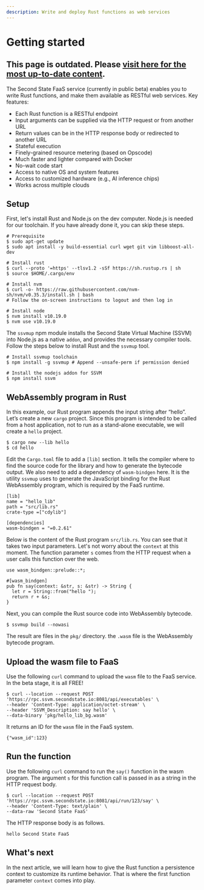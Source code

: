 ```yaml
---
description: Write and deploy Rust functions as web services
---
```


# Getting started

## This page is outdated. Please [visit here for the most up-to-date content](https://www.secondstate.io/articles/why-webassembly-server/).

The Second State FaaS service \(currently in public beta\) enables you to write Rust functions, and make them available as RESTful web services. Key features:

* Each Rust function is a RESTful endpoint
* Input arguments can be supplied via the HTTP request or from another URL
* Return values can be in the HTTP response body or redirected to another URL
* Stateful execution
* Finely-grained resource metering \(based on Opscode\)
* Much faster and lighter compared with Docker
* No-wait code start
* Access to native OS and system features
* Access to customized hardware \(e.g., AI inference chips\)
* Works across multiple clouds

## **Setup**

First, let's install Rust and Node.js on the dev computer. Node.js is needed for our toolchain. If you have already done it, you can skip these steps.

```text
# Prerequisite
$ sudo apt-get update
$ sudo apt install -y build-essential curl wget git vim libboost-all-dev

# Install rust
$ curl --proto '=https' --tlsv1.2 -sSf https://sh.rustup.rs | sh
$ source $HOME/.cargo/env

# Install nvm
$ curl -o- https://raw.githubusercontent.com/nvm-sh/nvm/v0.35.3/install.sh | bash
# Follow the on-screen instructions to logout and then log in

# Install node
$ nvm install v10.19.0
$ nvm use v10.19.0
```

The `ssvmup` npm module installs the Second State Virtual Machine \(SSVM\) into Node.js as a native `addon`, and provides the necessary compiler tools. Follow the steps below to install Rust and the `ssvmup` tool.

```text
# Install ssvmup toolchain
$ npm install -g ssvmup # Append --unsafe-perm if permission denied

# Install the nodejs addon for SSVM
$ npm install ssvm
```

## **WebAssembly program in Rust**

In this example, our Rust program appends the input string after “hello”. Let’s create a new `cargo` project. Since this program is intended to be called from a host application, not to run as a stand-alone executable, we will create a `hello` project.

```text
$ cargo new --lib hello
$ cd hello
```

Edit the `Cargo.toml` file to add a `[lib]` section. It tells the compiler where to find the source code for the library and how to generate the bytecode output. We also need to add a dependency of `wasm-bindgen` here. It is the utility `ssvmup` uses to generate the JavaScript binding for the Rust WebAssembly program, which is required by the FaaS runtime.

```text
[lib]
name = "hello_lib"
path = "src/lib.rs"
crate-type =["cdylib"]

[dependencies]
wasm-bindgen = "=0.2.61"
```

Below is the content of the Rust program `src/lib.rs`. You can see that it takes two input parameters. Let's not worry about the `context` at this moment. The function parameter `s` comes from the HTTP request when a user calls this function over the web.

```text
use wasm_bindgen::prelude::*;

#[wasm_bindgen]
pub fn say(context: &str, s: &str) -> String {
  let r = String::from("hello ");
  return r + &s;
}
```

Next, you can compile the Rust source code into WebAssembly bytecode.

```text
$ ssvmup build --nowasi
```

The result are files in the `pkg/` directory. the `.wasm` file is the WebAssembly bytecode program.

## Upload the wasm file to FaaS

Use the following `curl` command to upload the `wasm` file to the FaaS service. In the beta stage, it is all FREE!

```text
$ curl --location --request POST 'https://rpc.ssvm.secondstate.io:8081/api/executables' \
--header 'Content-Type: application/octet-stream' \
--header 'SSVM_Description: say hello' \
--data-binary 'pkg/hello_lib_bg.wasm'
```

It returns an ID for the `wasm` file in the FaaS system.

```text
{"wasm_id":123}
```

## Run the function

Use the following `curl` command to run the `say()` function in the wasm program. The argument `s` for this function call is passed in as a string in the HTTP request body.

```text
$ curl --location --request POST 'https://rpc.ssvm.secondstate.io:8081/api/run/123/say' \
--header 'Content-Type: text/plain' \
--data-raw 'Second State FaaS'
```

The HTTP response body is as follows.

```text
hello Second State FaaS
```

## What's next

In the next article, we will learn how to give the Rust function a persistence context to customize its runtime behavior. That is where the first function parameter `context` comes into play.

